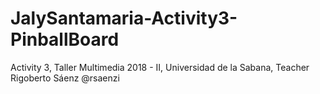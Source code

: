 # JalySantamaria-Activity3-PinballBoard
Activity 3, Taller Multimedia 2018 - II, Universidad de la Sabana, Teacher Rigoberto Sáenz @rsaenzi
